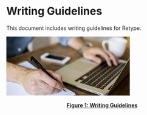 ﻿# Writing Guidelines
This document includes writing guidelines for Retype.

![](image1.jfif)
<p style="text-align: center;"> <u> <b>Figure 1: Writing Guidelines</u> </b>

